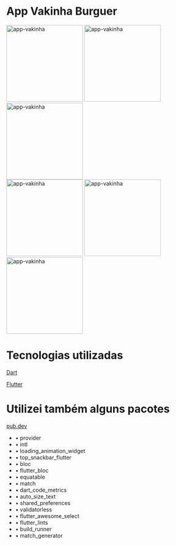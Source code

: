 # App Vakinha Burguer


<div class="box">
  <img width="200" src="https://i.ibb.co/rt3n43V/app1-resized.png" alt="app-vakinha"> 
    <span>  </span>
    <img width="200" src="https://i.ibb.co/SyNMMTX/app2-resized.png" alt="app-vakinha"> 
    <span>  </span>
    <img width="200" src="https://i.ibb.co/dgbB4HW/app3-resized.png" alt="app-vakinha">
</div>
<div class="box">
  <img width="200" src="https://i.ibb.co/6HXkJbd/app4-resized.png" alt="app-vakinha"> 
    <span>  </span>
    <img width="200" src="https://i.ibb.co/fkX0dJL/app5-resized.png" alt="app-vakinha"> 
    <span>  </span>
    <img width="200" src="https://i.ibb.co/ZhhDFBt/app6-resized.png" alt="app-vakinha">
</div>

# Tecnologias utilizadas


<a href="https://dart.dev/">Dart</a></p>
<a href="https://flutter.dev/">Flutter</a></p>

# Utilizei também alguns pacotes

<a href="https://pub.dev/">pub.dev</a></p>

* • provider
* • intl
* • loading_animation_widget
* • top_snackbar_flutter
* • bloc
* • flutter_bloc
* • equatable
* • match
* • dart_code_metrics
* • auto_size_text
* • shared_preferences
* • validatorless
* • flutter_awesome_select
* • flutter_lints
* • build_runner
* • match_generator
